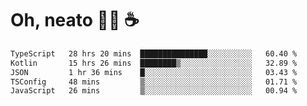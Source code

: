 # Oh, neato 🧑‍💻 ☕

<!--START_SECTION:waka-->

```txt
TypeScript   28 hrs 20 mins  ███████████████░░░░░░░░░░   60.40 %
Kotlin       15 hrs 26 mins  ████████▒░░░░░░░░░░░░░░░░   32.89 %
JSON         1 hr 36 mins    █░░░░░░░░░░░░░░░░░░░░░░░░   03.43 %
TSConfig     48 mins         ▒░░░░░░░░░░░░░░░░░░░░░░░░   01.71 %
JavaScript   26 mins         ▒░░░░░░░░░░░░░░░░░░░░░░░░   00.94 %
```

<!--END_SECTION:waka-->
